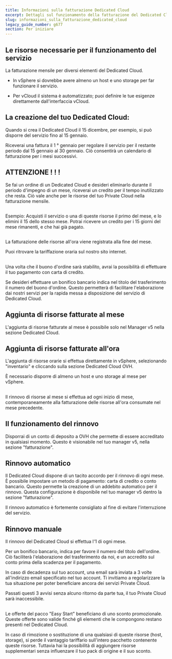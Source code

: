 ```yaml
---
title: Informazioni sulla fatturazione Dedicated Cloud
excerpt: Dettagli sul funzionamento della fatturazione del Dedicated Cloud
slug: informazioni_sulla_fatturazione_dedicated_cloud
legacy_guide_number: g677
section: Per iniziare
---
```



## 


## Le risorse necessarie per il funzionamento del servizio
La fatturazione mensile per diversi elementi del Dedicated Cloud.


- In vSphere si dovrebbe avere almeno un host e uno storage per far funzionare il servizio.

- Per vCloud il sistema è automatizzato; puoi definire le tue esigenze direttamente dall'interfaccia vCloud.




## La creazione del tuo Dedicated Cloud:
Quando si crea il Dedicated Cloud il 15 dicembre, per esempio, si può disporre del servizio fino al 15 gennaio.

Riceverai una fattura il 1 ° gennaio per regolare il servizio per il restante periodo dal 15 gennaio al 30 gennaio. Ciò consentirà un calendario di fatturazione per i mesi successivi.

## ATTENZIONE ! ! !
Se fai un ordine di un Dedicated Cloud e desideri eliminarlo durante il periodo d'impegno di un mese, riceverai un credito per il tempo inutilizzato che resta.
Ciò vale anche per le risorse del tuo Private Cloud nella fatturazione mensile.


## 
Esempio: Acquisti il servizio o una di queste risorse il primo del mese, e lo elimini il 15 dello stesso mese. Potrai ricevere un credito per i 15 giorni del mese rimanenti, e che hai già pagato.


## 
La fatturazione delle risorse all'ora viene registrata alla fine del mese.

Puoi ritrovare la tariffazione oraria sul nostro sito internet.


## 
Una volta che il buono d'ordine sarà stabilito, avrai la possibilità di effettuare il tuo pagamento con carta di credito.

Se desideri effettuare un bonifico bancario indica nel titolo del trasferimento il numero del buono d'ordine. Questo permetterà di facilitare l'elaborazione dai nostri servizi per la rapida messa a disposizione del servizio di Dedicated Cloud.


## Aggiunta di risorse fatturate al mese
L'aggiunta di risorse fatturate al mese è possibile solo nel Manager v5 nella sezione Dedicated Cloud.


## Aggiunta di risorse fatturate all'ora
L'aggiunta di risorse orarie si effettua direttamente in vSphere, selezionando "inventario" e cliccando sulla sezione Dedicated Cloud OVH.

È necessario disporre di almeno un host e uno storage al mese per vSphere.


## 
Il rinnovo di risorse al mese si effettua ad ogni inizio di mese, contemporaneamente alla fatturazione delle risorse all'ora consumate nel mese precedente.


## Il funzionamento del rinnovo
Disporrai di un conto di deposito a OVH che permette di essere accreditato in qualsiasi momento.
Questo è visionabile nel tuo manager v5, nella sezione "fatturazione".


## Rinnovo automatico
Il Dedicated Cloud dispone di un tacito accordo per il rinnovo di ogni mese. È possibile impostare un metodo di pagamento: carta di credito o conto bancario.
Questo permette la creazione di un addebito automatico per il rinnovo.
Questa configurazione è disponibile nel tuo manager v5 dentro la sezione "fatturazione".

Il rinnovo automatico è fortemente consigliato al fine di evitare l'interruzione del servizio.


## Rinnovo manuale
Il rinnovo del Dedicated Cloud si effettua l'1 di ogni mese.

Per un bonifico bancario, indica per favore il numero del titolo dell'ordine. Ciò faciliterà l'elaborazione del trasferimento da noi, e un accredito sul conto prima della scadenza per il pagamento.

In caso di decadenza sul tuo account, una email sarà inviata a 3 volte all'indirizzo email specificato nel tuo account. Ti invitiamo a regolarizzare la tua situazione per poter beneficiare ancora dei servizi Private Cloud.

Passati questi 3 avvisi senza alcuno ritorno da parte tua, il tuo Private Cloud sarà inaccessibile.


## 
Le offerte del pacco "Easy Start" beneficiano di uno sconto promozionale.
Queste offerte sono valide finché gli elementi che le compongono restano presenti nel Dedicated Cloud.

In caso di rimozione o sostituzione di una qualsiasi di queste risorse (host, storage), si perde il vantaggio tariffario sull'intero pacchetto contenente queste risorse. Tuttavia hai la possibilità di aggiungere risorse supplementari senza influenzare il tuo pack di origine e il suo sconto.

